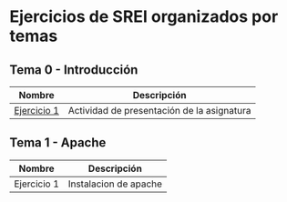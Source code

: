 # Ejercicios de SREI organizados por temas

## Tema 0 - Introducción
Nombre | Descripción
-------|--------
[Ejercicio 1](https://docs.google.com/document/d/1dlVUJuzfQTONVz5xtFPL2qg-rBDrMF9NC45Dw1ynX_g/edit) |  Actividad de presentación de la asignatura

## Tema 1 - Apache
Nombre | Descripción
-------|--------
Ejercicio 1 | Instalacion de apache
